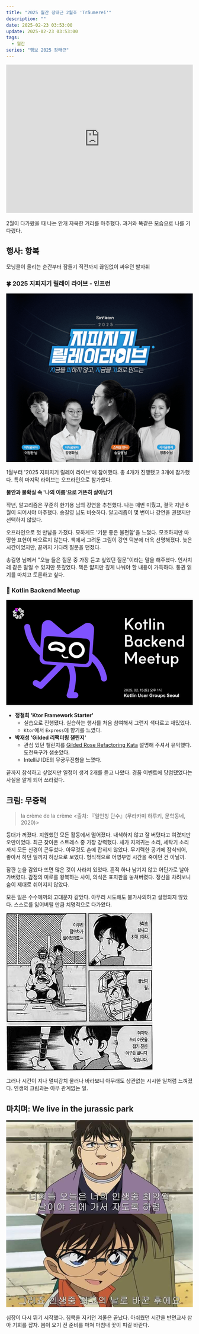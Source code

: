 ```yaml
---
title: "2025 월간 장태근 2월호 'Träumerei'"
description: ""
date: 2025-02-23 03:53:00
update: 2025-02-23 03:53:00
tags:
  - 월간
series: "행보 2025 장태근" 
---
```


<iframe width="100%" height="400" src="https://www.youtube.com/embed/6z82w0l6kwE?si=J2yrpJ6J96GUfdcY" title="YouTube video player" frameborder="0" allow="accelerometer; autoplay; clipboard-write; encrypted-media; gyroscope; picture-in-picture; web-share" referrerpolicy="strict-origin-when-cross-origin" allowfullscreen></iframe>

2월이 다가왔을 때 나는 안개 자욱한 거리를 마주했다. 과거와 똑같은 모습으로 나를 기다렸다.

## 행사: 항복

모닝콜이 울리는 순간부터 잠들기 직전까지 끊임없이 싸우던 발자취

### 🍀 2025 지피지기 릴레이 라이브 - 인프런

![2025 지피지기 릴레이 라이브 - 인프런 <출처: 인프런>](inflearn-2025zpzglive.png)

1월부터 '2025 지피지기 릴레이 라이브'에 참여했다. 총 4개가 진행됐고 3개에 참가했다. 특히 마지막 라이브는 오프라인으로 참가했다.

**불안과 불확실 속 '나의 이름'으로 거뜬히 살아남기**

작년, 알고리즘은 꾸준히 한기용 님의 강연을 추천했다. 나는 매번 미뤘고, 결국 지난 6월이 되어서야 마주했다.
송길영 님도 비슷하다. 알고리즘이 몇 번이나 강연을 권했지만 선택하지 않았다.

오프라인으로 첫 만남을 가졌다. 묘하게도 '기분 좋은 불편함'을 느꼈다. 모호하지만 마땅한 표현이 떠오르지 않는다.
책에서 그려둔 그림이 강연 덕분에 더욱 선명해졌다. 늦은 시간이었지만, 끝까지 기다려 질문을 던졌다.

송길영 님께서 "오늘 들은 질문 중 가장 듣고 싶었던 질문"이라는 말을 해주셨다. 인사치레 같은 말일 수 있지만 뜻깊었다.
책은 얇지만 깊게 나눠야 할 내용이 가득하다. 통권 읽기를 마치고 토론하고 싶다.

### 🧞 Kotlin Backend Meetup

![Kotlin Backend Meetup](kotlin-backend-meetup.png)

- **정철희 'Ktor Framework Starter'**
    - 실습으로 진행됐다. 실습하는 행사를 처음 참여해서 그런지 색다르고 재밌었다.
    - `Ktor`에서 `Express`에 향기를 느꼈다.
- **박재성 'Gilded 리팩터링 챌린지'**
    - 관심 있던 챌린지를 [Gilded Rose Refactoring Kata](https://youtu.be/AxxNHKCldzA?si=i4wGnhdATPotWlFM) 설명해 주셔서 유익했다.
      도전욕구가 샘솟았다.
    - IntelliJ IDE의 무궁무진함을 느꼈다.

끝까지 참석하고 싶었지만 일정이 생겨 2개를 듣고 나왔다. 경품 이벤트에 당첨됐었다는 사실을 알게 되어 쓰라렸다.

## 크림: 무중력

> la crème de la crème <출처: 『일인칭 단수』(무라카미 하루키, 문학동네, 2020)>

등대가 꺼졌다. 지원했던 모든 활동에서 떨어졌다. 내색하지 않고 잘 버텼다고 여겼지만 오만이었다. 최근 찾아온 스트레스 중 가장 강력했다.
새가 지저귀는 소리, 세탁기 소리까지 모든 신경이 곤두섰다. 아무것도 손에 잡히지 않았다. 무기력한 공기에 잠식되어, 좋아서 하던 일까지 허상으로 보였다.
형식적으로 어영부영 시간을 죽이던 건 아닐까.

잠깐 눈을 감았다 뜨면 많은 것이 사라져 있었다. 흔적 하나 남기지 않고 어딘가로 날아가버렸다. 감정의 미로를 왕복하는 사이, 의식은 표지판을 놓쳐버렸다.
정신을 차려보니 숨이 제대로 쉬어지지 않았다.

모든 일은 수수께끼의 고대문자 같았다. 아무리 시도해도 불가사의하고 설명되지 않았다. 스스로를 잃어버릴 만큼 치명적으로 다가왔다.

![끝날 때 까지는 끝난 게 아니다. <출처: H2>](h2-yogi-berra.jpg)

그러나 시간이 지나 멀찌감치 물러나 바라보니 아무래도 상관없는 시시한 일처럼 느껴졌다. 인생의 크림과는 아무 관계없는 일.

## 마치며: We live in the jurassic park

![최악의 날, 최고의 날 <출처: 명탐정 코난>](case-closed-worst-day-best-day.jpg)

심장이 다시 뛰기 시작했다. 침묵을 지키던 겨울은 끝났다. 아쉬웠던 시간을 반면교사 삼아 기회를 잡자. 봄이 오기 전 준비를 마쳐 마침내 꽃이 피길 바란다.
